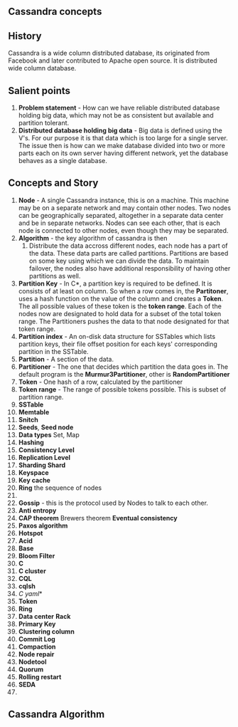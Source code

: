 ## Cassandra concepts

## History
Cassandra is a wide column distributed database, its originated from Facebook and later contributed to Apache open source.  It is distributed wide column database. 

## Salient points
1. **Problem statement** - How can we have  reliable distributed database holding big data, which may not be as consistent but available and partition tolerant. 
2. **Distributed database holding big data** - Big data is defined using the V's. For our purpose it is that data which is too large for a single server. The issue then is how can we make database divided into two or more parts each on its own server having different network, yet the database behaves as a single database. 

## Concepts  and Story
1. **Node** - A single Cassandra instance, this is on a machine. This machine may be on a separate  network and may contain other nodes. Two nodes can be geographically separated, altogether in a separate data center and be in separate networks. Nodes can see each other, that is each node is connected to other nodes, even though they may be separated.  
2. **Algorithm** - the key algorithm of cassandra is then 
	1. Distribute the data accross different nodes, each node has a part of the data. These data parts are called partitions. Partitions are based on some key using which we can divide the data. To maintain failover, the nodes also have additional responsibility of having other partitions as well.  
3. **Partition Key** - In C*, a partition key is required to be defined. It is consists of at least on column. So when a row comes in, the **Partitoner**, uses a hash function on the value of the column and creates a **Token**. The all possible values of these token is the **token range**.  Each of the nodes now are designated to hold data for a subset of the total token range. The Partitioners pushes the data to that node designated for that token range.  
4. **Partition index** - An on-disk data structure for SSTables which lists partition keys, their file offset position for each keys' corresponding partition in the SSTable.
5. **Partition** - A section of the data. 
6. **Partitioner** - The one that decides which partition the data goes in. The default program is the **Murmur3Partitioner**, other is **RandomPartitioner**
7. **Token** - One hash of a row, calculated by the partitioner
8. **Token range** - The range of possible tokens possible. This is subset of partition range.
9. **SSTable**
10. **Memtable** 
11. **Snitch**
12. **Seeds**, **Seed node**
13. **Data types** Set, Map 	
14. **Hashing**
15. **Consistency Level**
16. **Replication Level**
17. **Sharding Shard**
18. **Keyspace**
19.  **Key cache**
20. **Ring** the sequence of nodes
21.  
22. **Gossip** - this is the protocol used by Nodes to talk to each other.
23. **Anti entropy**
24. **CAP theorem** Brewers theorem **Eventual consistency**
25. **Paxos algorithm**
26. **Hotspot**
27. **Acid**
28. **Base**
29. **Bloom Filter**
30. **C**
31. **C cluster**
32. **CQL**
33. **cqlsh**
34. **C* yaml**
35. **Token**
36. **Ring**
37. **Data center** **Rack**
38. **Primary Key**
39. **Clustering column**
40. **Commit Log**
41. **Compaction**
42. **Node repair**
43. **Nodetool**
44. **Quorum**
45. **Rolling restart**
46. **SEDA**
47. 

## Cassandra Algorithm
<!--stackedit_data:
eyJoaXN0b3J5IjpbOTY4MjIyOTQ1LDIxNTE5NDM2MSw1ODIxMT
MxNDIsLTU0Nzg5MTc0NSwxOTgyOTU4Mjk3LDgyNjA0NDE0Niwt
MTI4Mjk1OTc3NCwtNDk2NjczNzA1LC01NDc3NTQwMjgsLTE1Nj
k0ODQ5ODUsLTczMDQ3NzM3OCwxNTM1MjEyNzQ5LDYxNzg5NDY5
NiwtMTY0MzA1OTQ1MV19
-->